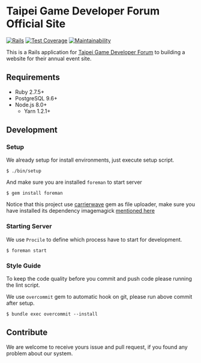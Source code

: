 Taipei Game Developer Forum Official Site
===
[![Rails](https://github.com/TGDF/official-site/actions/workflows/main.yml/badge.svg)](https://github.com/TGDF/official-site/actions/workflows/main.yml) [![Test Coverage](https://api.codeclimate.com/v1/badges/d73d789d1d5f95957421/test_coverage)](https://codeclimate.com/github/TGDF/official-site/test_coverage) [![Maintainability](https://api.codeclimate.com/v1/badges/d73d789d1d5f95957421/maintainability)](https://codeclimate.com/github/TGDF/official-site/maintainability)

This is a Rails application for [Taipei Game Developer Forum](https://tgdf.tw) to building a website for their annual event site.

## Requirements

* Ruby 2.7.5+
* PostgreSQL 9.6+
* Node.js 8.0+
  * Yarn 1.2.1+

## Development

### Setup

We already setup for install environments, just execute setup script.

```
$ ./bin/setup
```

And make sure you are installed `foreman` to start server

```
$ gem install foreman
```

Notice that this project use [carrierwave](https://github.com/carrierwaveuploader/carrierwave#adding-versions) gem as file uploader, make sure you have installed its dependency imagemagick [mentioned here](https://github.com/carrierwaveuploader/carrierwave#adding-versions)

### Starting Server

We use `Procile` to define which process have to start for development.

```
$ foreman start
```

### Style Guide

To keep the code quality before you commit and push code please running the lint script.


We use `overcommit` gem to automatic hook on git, please run above commit after setup.

```
$ bundle exec overcommit --install
```

## Contribute

We are welcome to receive yours issue and pull request, if you found any problem about our system.
